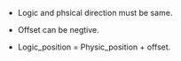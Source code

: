 * Logic and phsical direction must be same.
* Offset can be negtive.

* Logic_position = Physic_position + offset.